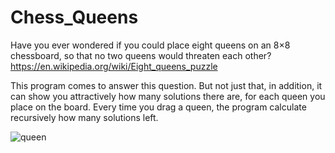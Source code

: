 # Chess_Queens
Have you ever wondered if you could place eight queens on an 8×8 chessboard, so that no two queens would threaten each other?
https://en.wikipedia.org/wiki/Eight_queens_puzzle

This program comes to answer this question.
But not just that, in addition, it can show you attractively how many solutions there are, for each queen you place on the board.
Every time you drag a queen, the program calculate recursively how many solutions left.



![queen](https://user-images.githubusercontent.com/107894139/184529987-e7ecba84-d6c4-498f-ad59-54fd06377831.jpg)
